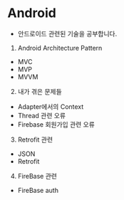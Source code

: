 # Android 

* 안드로이드 관련된 기술을 공부합니다.

1. Android Architecture Pattern
 * MVC
 * MVP
 * MVVM
2. 내가 겪은 문제들
 * Adapter에서의 Context
 * Thread 관련 오류
 * Firebase 회원가입 관련 오류
3. Retrofit 관련
 * JSON
 * Retrofit
4. FireBase 관련
 * FireBase auth
